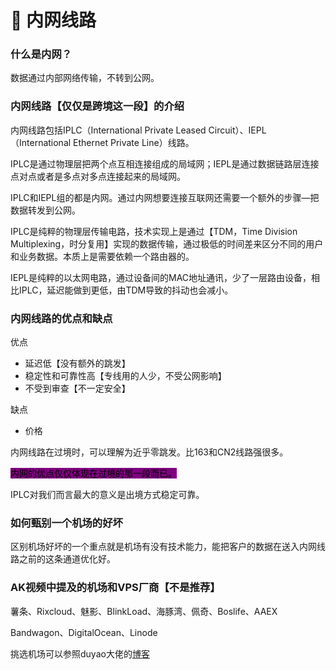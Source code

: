 # 👋 内网线路

### 什么是内网？

数据通过内部网络传输，不转到公网。

### 内网线路【仅仅是跨境这一段】的介绍

内网线路包括IPLC（International Private Leased Circuit）、IEPL（International Ethernet Private Line）线路。

IPLC是通过物理层把两个点互相连接组成的局域网；IEPL是通过数据链路层连接点对点或者是多点对多点连接起来的局域网。

IPLC和IEPL组的都是内网。通过内网想要连接互联网还需要一个额外的步骤—把数据转发到公网。

IPLC是纯粹的物理层传输电路，技术实现上是通过【TDM，Time Division Multiplexing，时分复用】实现的数据传输，通过极低的时间差来区分不同的用户和业务数据。本质上是需要依赖一个路由器的。

IEPL是纯粹的以太网电路，通过设备间的MAC地址通讯，少了一层路由设备，相比IPLC，延迟能做到更低，由TDM导致的抖动也会减小。

### 内网线路的优点和缺点

优点

* 延迟低【没有额外的跳发】
* 稳定性和可靠性高【专线用的人少，不受公网影响】
* 不受到审查【不一定安全】

缺点

* 价格

内网线路在过境时，可以理解为近乎零跳发。比163和CN2线路强很多。

<mark style="background-color:purple;">内网的优点仅仅体现在过境的那一段而已。</mark>

IPLC对我们而言最大的意义是出境方式稳定可靠。

### 如何甄别一个机场的好坏

区别机场好坏的一个重点就是机场有没有技术能力，能把客户的数据在送入内网线路之前的这条通道优化好。

### AK视频中提及的机场和VPS厂商【不是推荐】

薯条、Rixcloud、魅影、BlinkLoad、海豚湾、佩奇、Boslife、AAEX

Bandwagon、DigitalOcean、Linode

挑选机场可以参照duyao大佬的[博客](https://www.duyaoss.com/)
